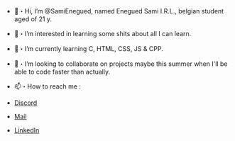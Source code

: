 - 👋・Hi, I’m @SamiEnegued, named Enegued Sami I.R.L., belgian student aged of 21 y.


- 👀・I’m interested in learning some shits about all I can learn.


- 🌱・I’m currently learning C, HTML, CSS, JS & CPP.


- 💞️・I’m looking to collaborate on projects maybe this summer when I'll be able to code faster than actually.


- 📫・How to reach me :

- [Discord](newuseryalldontknow)
- [Mail](mailto:sami.enegued@protonmail.ch)
- [LinkedIn](https://www.linkedin.com/in/enegued-sami/)
